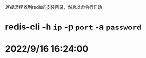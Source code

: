 *连接远程*
找到redis的安装目录，然后以命令行启动

redis-cli -h `ip` -p `port` -a `password`
=========================================
2022/9/16 16:24:00
=========================================